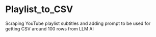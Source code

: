 # Playlist_to_CSV
Scraping YouTube playlist subtitles and adding prompt to be used for getting CSV around 100 rows from LLM AI 
